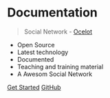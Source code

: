# Documentation

> Social Network - [Ocelot](https://stage.ocelot.social/)

- Open Source
- Latest technology
- Documented
- Teaching and training material
- A Awesom Social Network

[Get Started](README.md)
[GitHub](https://github.com/Ocelot-Social-Community/ocelot-future)
